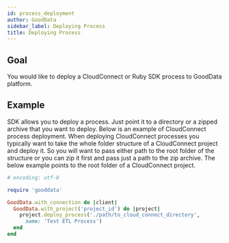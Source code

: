 ```yaml
---
id: process_deployment
author: GoodData
sidebar_label: Deploying Process
title: Deploying Process
---
```


Goal
-------

You would like to deploy a CloudConnect or Ruby SDK process to GoodData
platform.

Example
--------

SDK allows you to deploy a process. Just point it to a directory or a
zipped archive that you want to deploy. Below is an example of
CloudConnect process deployment. When deploying CloudConnect processes
you typically want to take the whole folder structure of a CloudConnect
project and deploy it. So you will want to pass either path to the root
folder of the structure or you can zip it first and pass just a path to
the zip archive. The below example points to the root folder of a
CloudConnect project.


```ruby
# encoding: utf-8

require 'gooddata'

GoodData.with_connection do |client|
  GoodData.with_project('project_id') do |project|
    project.deploy_process('./path/to_cloud_connect_directory',
      name: 'Test ETL Process')
  end
end 
```
